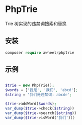 # PhpTrie

Trie 树实现的违禁词搜索和替换

## 安装

```php
composer require awheel/phptrie
```

## 示例
````php

$trie = new PhpTrie();
$words = ['我是', '我们', 'abcd'];
$string = '我们是违禁词: abcde';

$trie->addWord($words);
var_dump($trie->check($string))
var_dump($trie->search($string))
var_dump($trie->isWord('我们')))

````

